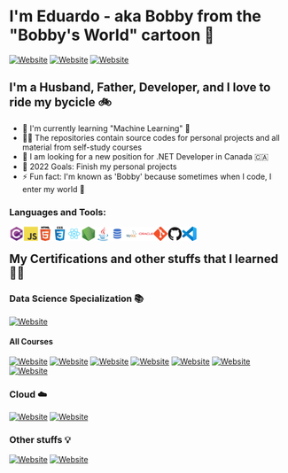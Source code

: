 # I'm Eduardo - aka Bobby from the "Bobby's World" cartoon 🤣 

[![Website](https://img.shields.io/static/v1?label=LinkedIn&message=edualvesrj&color=blue&style=for-the-badge&logo=linkedin)](https://www.linkedin.com/in/edualvesrj/)
[![Website](https://img.shields.io/static/v1?label=Instagram&message=edualvesrj&color=red&style=for-the-badge&logo=instagram)](https://www.instagram.com/edualvesrj/)
[![Website](https://img.shields.io/static/v1?label=Codecademy&message=edualvesrj&color=pink&style=for-the-badge&logo=codecademy)](https://www.codecademy.com/profiles/edualvesrj)

## I'm a Husband, Father, Developer, and I love to ride my bycicle 🚲

- 🌱 I'm currently learning "Machine Learning" 🤖
- 👨‍🎓 The repositories contain source codes for personal projects and all material from self-study courses
- 👯 I am looking for a new position for .NET Developer in Canada 🇨🇦
- 🥅 2022 Goals: Finish my personal projects
- ⚡ Fun fact: I'm known as 'Bobby' because sometimes when I code, I enter my world 🤪

### Languages and Tools:

<img align="left" alt="C#" width="26px" src="https://raw.githubusercontent.com/izumin5210/emojipack-for-devicon/master/png/csharp.png" />
<img align="left" alt="JavaScript" width="26px" src="https://raw.githubusercontent.com/izumin5210/emojipack-for-devicon/master/png/javascript.png" />
<img align="left" alt="HTML5" width="26px" src="https://raw.githubusercontent.com/github/explore/80688e429a7d4ef2fca1e82350fe8e3517d3494d/topics/html/html.png" />
<img align="left" alt="CSS3" width="26px" src="https://raw.githubusercontent.com/github/explore/80688e429a7d4ef2fca1e82350fe8e3517d3494d/topics/css/css.png" />
<img align="left" alt="React" width="26px" src="https://raw.githubusercontent.com/github/explore/80688e429a7d4ef2fca1e82350fe8e3517d3494d/topics/react/react.png" />
<img align="left" alt="Node.js" width="26px" src="https://raw.githubusercontent.com/github/explore/80688e429a7d4ef2fca1e82350fe8e3517d3494d/topics/nodejs/nodejs.png" />
<img align="left" alt="Java" width="26px" src="https://raw.githubusercontent.com/izumin5210/emojipack-for-devicon/master/png/java.png" />
<img align="left" alt="SQL" width="26px" src="https://raw.githubusercontent.com/github/explore/80688e429a7d4ef2fca1e82350fe8e3517d3494d/topics/sql/sql.png" />
<img align="left" alt="MySQL" width="26px" src="https://raw.githubusercontent.com/github/explore/80688e429a7d4ef2fca1e82350fe8e3517d3494d/topics/mysql/mysql.png" />
<img align="left" alt="Oracle" width="26px" src="https://raw.githubusercontent.com/izumin5210/emojipack-for-devicon/master/png/oracle.png" />
<img align="left" alt="Git" width="26px" src="https://raw.githubusercontent.com/izumin5210/emojipack-for-devicon/master/png/git.png" />
<img align="left" alt="GitHub" width="26px" src="https://raw.githubusercontent.com/izumin5210/emojipack-for-devicon/master/png/github.png" />
<img align="left" alt="Visual Studio Code" width="26px" src="https://raw.githubusercontent.com/github/explore/80688e429a7d4ef2fca1e82350fe8e3517d3494d/topics/visual-studio-code/visual-studio-code.png" />

<br/>

## My Certifications and other stuffs that I learned 👨‍🎓

### Data Science Specialization 📚

[![Website](https://img.shields.io/static/v1?label=Coursera&message=Data%20Science:%20Foundations%20using%20R&color=blue&style=for-the-badge&logo=coursera)](https://coursera.org/share/97d309c1ce5eec3975857ab21ff07e96)

#### All Courses

[![Website](https://img.shields.io/static/v1?label=Coursera&message=The%20Data%20Scientist’s%20Toolbox&color=blue&style=for-the-badge&logo=coursera)](https://coursera.org/share/97d309c1ce5eec3975857ab21ff07e96)
[![Website](https://img.shields.io/static/v1?label=Coursera&message=R%20Programming&color=blue&style=for-the-badge&logo=coursera)](https://coursera.org/share/c6816cdffbd61c7c23cb0f299d6d5b1c)
[![Website](https://img.shields.io/static/v1?label=Coursera&message=Getting%20and%20Cleaning%20Data&color=blue&style=for-the-badge&logo=coursera)](https://coursera.org/share/676219a3aa724e5771616f2315e7151f)
[![Website](https://img.shields.io/static/v1?label=Coursera&message=Exploratory%20Data%20Analysis&color=blue&style=for-the-badge&logo=coursera)](https://coursera.org/share/c855179648d90f9acb44a77ba48f851b)
[![Website](https://img.shields.io/static/v1?label=Coursera&message=Statistical%20Inference&color=blue&style=for-the-badge&logo=coursera)](https://coursera.org/share/98fb4bc65a9dc308949ab4ea6605ec10)
[![Website](https://img.shields.io/static/v1?label=Coursera&message=Reproducible%20Research&color=blue&style=for-the-badge&logo=coursera)](https://coursera.org/share/e0b8ee06e16ff37700e52048ce2dfd7d)
[![Website](https://img.shields.io/static/v1?label=Coursera&message=Reproducible%20Research&color=blue&style=for-the-badge&logo=coursera)](https://coursera.org/share/e0b8ee06e16ff37700e52048ce2dfd7d)

### Cloud ☁️

[![Website](https://img.shields.io/static/v1?label=Coursera&message=Google%20Cloud%20Fundamentals:%20Core%20Infrastructure&color=blue&style=for-the-badge&logo=coursera)](https://coursera.org/share/4e7d21852499bdd19a1ca2b681adbe24)
[![Website](https://img.shields.io/static/v1?label=Coursera&message=IBM:%20Introduction%20to%20Cloud%20Computing&color=blue&style=for-the-badge&logo=coursera)](https://coursera.org/share/33817159952b0f06de6eaac483500b98)

### Other stuffs 💡

[![Website](https://img.shields.io/static/v1?label=Coursera&message=Usable%20Security&color=blue&style=for-the-badge&logo=coursera)](https://coursera.org/share/765fea631571394e4a435cd89e74f9ae)
[![Website](https://img.shields.io/static/v1?label=Coursera&message=Python%20for%20Data%20Science,%20AI%20and%20Development&color=blue&style=for-the-badge&logo=coursera)](https://www.coursera.org/learn/python-for-applied-data-science-ai)

